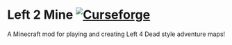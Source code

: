 # **Left 2 Mine** [![Curseforge](http://cf.way2muchnoise.eu/left-2-mine.svg)](https://minecraft.curseforge.com/projects/left-2-mine)
A Minecraft mod for playing and creating Left 4 Dead style adventure maps!
